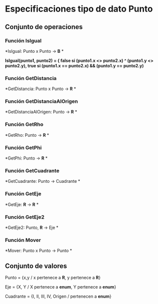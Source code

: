 # Especificaciones tipo de dato Punto

## Conjunto de operaciones

### **Función IsIgual**

*IsIgual: Punto x Punto -> **B** *

**IsIgual(punto1, punto2) = { false si (punto1.x <> punto2.x) ^ (punto1.y <> punto2.y),
                                true si (punto1.x == punto2.x) && (punto1.y == punto2.y)**


### **Función GetDistancia**

*GetDistancia: Punto x Punto -> **R** *


### **Función GetDistanciaAlOrigen**

*GetDistanciaAlOrigen: Punto -> **R** *



### **Función GetRho**

*GetRho: Punto -> **R** *


### **Función GetPhi**

*GetPhi: Punto -> **R** *



### **Función GetCuadrante**

*GetCuadrante: Punto -> Cuadrante *



### **Función GetEje**

*GetEje: **R** -> **R** *


### **Función GetEje2**

*GetEje2: Punto, **R** -> Eje *


### **Función Mover**

*Mover: Punto x Punto -> Punto *


## Conjunto de valores

Punto = {x,y / x pertenece a **R**, y pertenece a **R**}

Eje = {X, Y / X pertenece a **enum**, Y pertenece a **enum**}

Cuadrante = {I, II, III, IV, Origen / pertenecen a **enum**}
